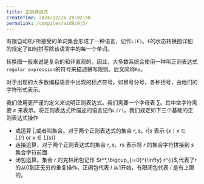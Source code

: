 ```yaml
---
title: 正则表达式
createTime: 2024/12/26 20:02:50
permalink: /compiler/azd9z9j5/
---
```


有限自动机`F`所接受的单词集合形成了一种语言，记作`L(F)`。`F`的状态转换图详细的规定了如何拼写除该语言中的每一个单词。

转换图一般来说是复杂的和非直观的。因此，大多数系统会使用一种叫正则表达式`regular expression`的符号来描述拼写规则。后文简称`Re`。

对于出现的大多数编程语言中出现的标点符号。如冒号分号，各种括号，由他们的字符形式表示。

我们使用更严谨的定义来说明正则表达式。我们需要一个字母表 $\sum$。其中空字符需要 $\varepsilon$ 来表示。将正则表达式所描述的语言记作`L(r)`。我们规定如下三个基础的正则表达式操作

- 或运算 $|$,或者叫集合。对于两个正则表达式的集合 $r,s$。$r|s$ 表示 $\{x \mid x \in L ( r ) {\mathrm{~ o r ~}} x \in L ( s ) \}$
- 连接运算，对于两个正则表达式的集合 $r,s$。$rs$ 表示将 $r$ 的集合字符拼接到 $s$ 集合字符前面.
- 闭包运算。集合 $r$ 的克林闭包记作 $r^*,\bigcup_{i=0}^{\infty} r^{i}$,代表了r的从0到正无穷的重复操作。正闭包代表 $i$ 从1开始，有限闭包代表 $i$ 是有上限的。
